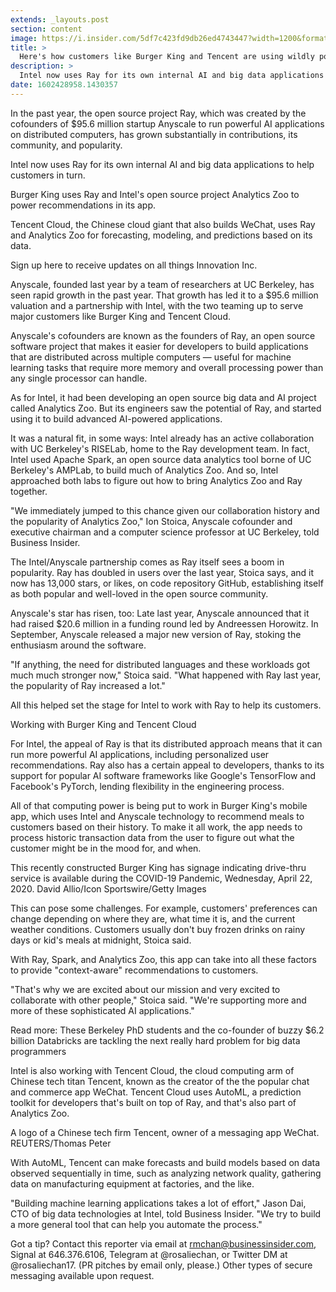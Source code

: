 ```yaml
--- 
extends: _layouts.post 
section: content 
image: https://i.insider.com/5df7c423fd9db26ed4743447?width=1200&format=jpeg 
title: > 
  Here's how customers like Burger King and Tencent are using wildly popular open source projects from Intel and hot startup Anyscale to build powerful AI apps 
description: > 
  Intel now uses Ray for its own internal AI and big data applications to help customers in turn.Burger King uses Ray and Intel's open source project Analytics Zoo to power recommendations in its app.As for Intel, it had been developing an open source big data and AI project called Analytics Zoo.In fact, Intel used Apache Spark, an open source data analytics tool borne of UC Berkeley's AMPLab, to build much of Analytics Zoo.With Ray, Spark, and Analytics Zoo, this app can take into all these factors to provide "context-aware" recommendations to customers. 
date: 1602428958.1430357 
--- 
```

In the past year, the open source project Ray, which was created by the cofounders of $95.6 million startup Anyscale to run powerful AI applications on distributed computers, has grown substantially in contributions, its community, and popularity.

Intel now uses Ray for its own internal AI and big data applications to help customers in turn.

Burger King uses Ray and Intel's open source project Analytics Zoo to power recommendations in its app.

Tencent Cloud, the Chinese cloud giant that also builds WeChat, uses Ray and Analytics Zoo for forecasting, modeling, and predictions based on its data.

Sign up here to receive updates on all things Innovation Inc.

Anyscale, founded last year by a team of researchers at UC Berkeley, has seen rapid growth in the past year. That growth has led it to a $95.6 million valuation and a partnership with Intel, with the two teaming up to serve major customers like Burger King and Tencent Cloud.

Anyscale's cofounders are known as the founders of Ray, an open source software project that makes it easier for developers to build applications that are distributed across multiple computers — useful for machine learning tasks that require more memory and overall processing power than any single processor can handle.

As for Intel, it had been developing an open source big data and AI project called Analytics Zoo. But its engineers saw the potential of Ray, and started using it to build advanced AI-powered applications.

It was a natural fit, in some ways: Intel already has an active collaboration with UC Berkeley's RISELab, home to the Ray development team. In fact, Intel used Apache Spark, an open source data analytics tool borne of UC Berkeley's AMPLab, to build much of Analytics Zoo. And so, Intel approached both labs to figure out how to bring Analytics Zoo and Ray together.

"We immediately jumped to this chance given our collaboration history and the popularity of Analytics Zoo," Ion Stoica, Anyscale cofounder and executive chairman and a computer science professor at UC Berkeley, told Business Insider.

The Intel/Anyscale partnership comes as Ray itself sees a boom in popularity. Ray has doubled in users over the last year, Stoica says, and it now has 13,000 stars, or likes, on code repository GitHub, establishing itself as both popular and well-loved in the open source community.

Anyscale's star has risen, too: Late last year, Anyscale announced that it had raised $20.6 million in a funding round led by Andreessen Horowitz. In September, Anyscale released a major new version of Ray, stoking the enthusiasm around the software.

"If anything, the need for distributed languages and these workloads got much much stronger now," Stoica said. "What happened with Ray last year, the popularity of Ray increased a lot."

All this helped set the stage for Intel to work with Ray to help its customers.

Working with Burger King and Tencent Cloud

For Intel, the appeal of Ray is that its distributed approach means that it can run more powerful AI applications, including personalized user recommendations. Ray also has a certain appeal to developers, thanks to its support for popular AI software frameworks like Google's TensorFlow and Facebook's PyTorch, lending flexibility in the engineering process.

All of that computing power is being put to work in Burger King's mobile app, which uses Intel and Anyscale technology to recommend meals to customers based on their history. To make it all work, the app needs to process historic transaction data from the user to figure out what the customer might be in the mood for, and when.

This recently constructed Burger King has signage indicating drive-thru service is available during the COVID-19 Pandemic, Wednesday, April 22, 2020. David Allio/Icon Sportswire/Getty Images

This can pose some challenges. For example, customers' preferences can change depending on where they are, what time it is, and the current weather conditions. Customers usually don't buy frozen drinks on rainy days or kid's meals at midnight, Stoica said.

With Ray, Spark, and Analytics Zoo, this app can take into all these factors to provide "context-aware" recommendations to customers.

"That's why we are excited about our mission and very excited to collaborate with other people," Stoica said. "We're supporting more and more of these sophisticated AI applications."

Read more: These Berkeley PhD students and the co-founder of buzzy $6.2 billion Databricks are tackling the next really hard problem for big data programmers

Intel is also working with Tencent Cloud, the cloud computing arm of Chinese tech titan Tencent, known as the creator of the the popular chat and commerce app WeChat. Tencent Cloud uses AutoML, a prediction toolkit for developers that's built on top of Ray, and that's also part of Analytics Zoo.

A logo of a Chinese tech firm Tencent, owner of a messaging app WeChat. REUTERS/Thomas Peter

With AutoML, Tencent can make forecasts and build models based on data observed sequentially in time, such as analyzing network quality, gathering data on manufacturing equipment at factories, and the like.

"Building machine learning applications takes a lot of effort," Jason Dai, CTO of big data technologies at Intel, told Business Insider. "We try to build a more general tool that can help you automate the process."

Got a tip? Contact this reporter via email at rmchan@businessinsider.com, Signal at 646.376.6106, Telegram at @rosaliechan, or Twitter DM at @rosaliechan17. (PR pitches by email only, please.) Other types of secure messaging available upon request.